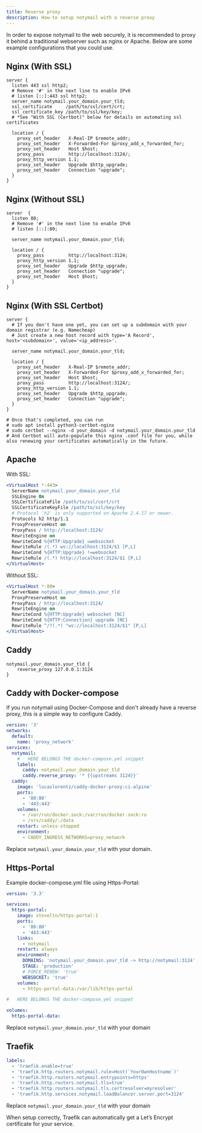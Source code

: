 ```yaml
---
title: Reverse proxy
description: How-to setup notymail with a reverse proxy
---
```


In order to expose notymail to the web securely, it is recommended to proxy it behind a traditional webserver such as nginx or Apache.
Below are some example configurations that you could use.

## Nginx (With SSL)

```nginx
server {
  listen 443 ssl http2;
  # Remove '#' in the next line to enable IPv6
  # listen [::]:443 ssl http2;
  server_name notymail.your_domain.your_tld;
  ssl_certificate     /path/to/ssl/cert/crt;
  ssl_certificate_key /path/to/ssl/key/key;
  # *See "With SSL (Certbot)" below for details on automating ssl certificates

  location / {
    proxy_set_header   X-Real-IP $remote_addr;
    proxy_set_header   X-Forwarded-For $proxy_add_x_forwarded_for;
    proxy_set_header   Host $host;
    proxy_pass         http://localhost:3124/;
    proxy_http_version 1.1;
    proxy_set_header   Upgrade $http_upgrade;
    proxy_set_header   Connection "upgrade";
  }
}
```

## Nginx (Without SSL)

```nginx
server  {
  listen 80;
  # Remove '#' in the next line to enable IPv6
  # listen [::]:80;

  server_name notymail.your_domain.your_tld;

  location / {
    proxy_pass         http://localhost:3124;
    proxy_http_version 1.1;
    proxy_set_header   Upgrade $http_upgrade;
    proxy_set_header   Connection "upgrade";
    proxy_set_header   Host $host;
  }
}
```

## Nginx (With SSL Certbot)

```nginx
server {
  # If you don't have one yet, you can set up a subdomain with your domain registrar (e.g. Namecheap)
  # Just create a new host record with type='A Record', host='<subdomain>', value='<ip_address>'.

  server_name notymail.your_domain.your_tld;

  location / {
    proxy_set_header   X-Real-IP $remote_addr;
    proxy_set_header   X-Forwarded-For $proxy_add_x_forwarded_for;
    proxy_set_header   Host $host;
    proxy_pass         http://localhost:3124/;
    proxy_http_version 1.1;
    proxy_set_header   Upgrade $http_upgrade;
    proxy_set_header   Connection "upgrade";
  }
}

# Once that's completed, you can run
# sudo apt install python3-certbot-nginx
# sudo certbot --nginx -d your_domain -d notymail.your_domain.your_tld
# And Certbot will auto-populate this nginx .conf file for you, while also renewing your certificates automatically in the future.
```

## Apache

With SSL:

```apache
<VirtualHost *:443>
  ServerName notymail.your_domain.your_tld
  SSLEngine On
  SSLCertificateFile /path/to/ssl/cert/crt
  SSLCertificateKeyFile /path/to/ssl/key/key
  # Protocol 'h2' is only supported on Apache 2.4.17 or newer.
  Protocols h2 http/1.1
  ProxyPreserveHost on
  ProxyPass / http://localhost:3124/
  RewriteEngine on
  RewriteCond %{HTTP:Upgrade} =websocket
  RewriteRule /(.*) ws://localhost:3124/$1 [P,L]
  RewriteCond %{HTTP:Upgrade} !=websocket
  RewriteRule /(.*) http://localhost:3124/$1 [P,L]
</VirtualHost>
```

Without SSL:

```apache
<VirtualHost *:80>
  ServerName notymail.your_domain.your_tld
  ProxyPreserveHost on
  ProxyPass / http://localhost:3124/
  RewriteEngine on
  RewriteCond %{HTTP:Upgrade} websocket [NC]
  RewriteCond %{HTTP:Connection} upgrade [NC]
  RewriteRule ^/?(.*) "ws://localhost:3124/$1" [P,L]
</VirtualHost>
```

## Caddy

```nginx
notymail.your_domain.your_tld {
    reverse_proxy 127.0.0.1:3124
}
```

## Caddy with Docker-compose

If you run notymail using Docker-Compose and don't already have a reverse proxy, this is a simple way to configure Caddy.

```yml
version: '3'
networks:
  default:
    name: 'proxy_network'
services:
  notymail:
    #   HERE BELONGS THE docker-compose.yml snippet
    labels:
      caddy: notymail.your_domain.your_tld
      caddy.reverse_proxy: '* {{upstreams 3124}}'
  caddy:
    image: 'lucaslorentz/caddy-docker-proxy:ci-alpine'
    ports:
      - '80:80'
      - '443:443'
    volumes:
      - /var/run/docker.sock:/var/run/docker.sock:ro
      - /srv/caddy/:/data
    restart: unless-stopped
    environment:
      - CADDY_INGRESS_NETWORKS=proxy_network
```

Replace `notymail.your_domain.your_tld` with your domain.

## Https-Portal

Example docker-compose.yml file using Https-Portal:

```yml
version: '3.3'

services:
  https-portal:
    image: steveltn/https-portal:1
    ports:
      - '80:80'
      - '443:443'
    links:
      - notymail
    restart: always
    environment:
      DOMAINS: 'notymail.your_domain.your_tld -> http://notymail:3124'
      STAGE: 'production'
      # FORCE_RENEW: 'true'
      WEBSOCKET: 'true'
    volumes:
      - https-portal-data:/var/lib/https-portal

#   HERE BELONGS THE docker-compose.yml snippet

volumes:
  https-portal-data:
```

Replace `notymail.your_domain.your_tld` with your domain

## Traefik

```yml
labels:
  - 'traefik.enable=true'
  - 'traefik.http.routers.notymail.rule=Host(`YourOwnHostname`)'
  - 'traefik.http.routers.notymail.entrypoints=https'
  - 'traefik.http.routers.notymail.tls=true'
  - 'traefik.http.routers.notymail.tls.certresolver=myresolver'
  - 'traefik.http.services.notymail.loadBalancer.server.port=3124'
```

Replace `notymail.your_domain.your_tld` with your domain

When setup correctly, Traefik can automatically get a Let’s Encrypt certificate for your service.
